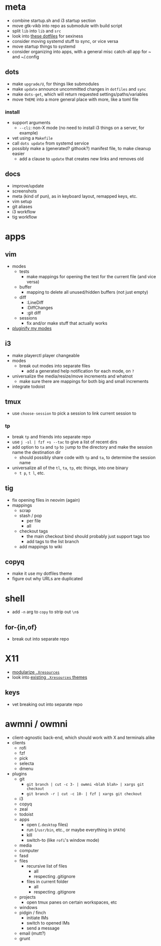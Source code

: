 # meta

- combine startup.sh and i3 startup section
- move gtk-vikb into repo as submodule with build script
- split `lib` into `lib` and `src`
- look into [these dotfiles](https://github.com/xero/dotfiles) for sexiness
- consider moving systemd stuff to sync, or vice versa
- move startup things to systemd
- consider organizing into apps, with a general misc catch-all app for ~ and ~/.config

## dots

- make `upgrade/U`, for things like submodules
- make `update` announce uncommitted changes in `dotfiles` and `sync`
- make `dots-get`, which will return requested settings/paths/variables
- move `THEME` into a more general place with more, like a toml file

### install

- support arguments
	- `--cli`: non-X mode (no need to install i3 things on a server, for example)
- vet using a `Makefile`
- call `dots update` from systemd service
- possibly make a (generated? githook?) manifest file, to make cleanup easier
	- add a clause to `update` that creates new links and removes old

## docs

- improve/update
- screenshots
- meta (kind of pun), as in keyboard layout, remapped keys, etc.
- vim setup
- git aliases
- i3 workflow
- tig workflow

# apps

## vim

- modes
	- tests
		- make mappings for opening the test for the current file (and vice versa)
	- buffer
		- mapping to delete all unused/hidden buffers (not just empty)
	- diff
		- :LineDiff
		- :DiffChanges
		- :git diff
	- sessions
		- fix and/or make stuff that actually works
- [pluginify my modes](https://stevelosh.com/blog/2011/09/writing-vim-plugins/#s6-mapping-keys-the-right-way)

## i3

- make playerctl player changeable
- modes
	- break out modes into separate files
		- add a generated help notification for each mode, on `?`
- universalize the media/resize/move increments and whatnot
	- make sure there are mappings for both big and small increments
- integrate todoist

## tmux

- use `choose-session` to pick a session to link current session to

### tp

- break `tp` and friends into separate repo
- use `j -sl | fzf +s --tac` to give a list of recent dirs
- add option to `ta` and `tp` to `j`ump to the directory and make the session name the destination dir
	- should possibly share code with `tp` and `ta`, to determine the session name
- universalize all of the `tl`, `ta`, `tp`, etc things, into one binary
	- `t p`, `t l`, etc.

## tig

- fix opening files in neovim (again)
- mappings
	- scrap
	- stash / pop
		- per file
		- all
	- checkout tags
		- the main checkout bind should probably just support tags too
		- add tags to the list branch
	- add mappings to wiki

## copyq

- make it use my dotfiles theme
- figure out why URLs are duplicated

# shell

- add `-n` arg to `copy` to strip out `\n`s

## for-{in,of}

- break out into separate repo

# X11

- [modularize `.Xresources`](https://wiki.archlinux.org/index.php/x_resources#Include_files)
- look into [existing `.Xresources` themes](http://www.noobslab.com/)

## keys

- vet breaking out into separate repo

# awmni / owmni

- client-agnostic back-end, which should work with X and terminals alike
- clients
	- rofi
	- fzf
	- pick
	- selecta
	- dmenu
- plugins
	- git
		- `git branch | cut -c 3- | owmni <blah blah> | xargs git checkout`
		- `git branch -r | cut -c 10- | fzf | xargs git checkout`
	- i3
	- copyq
	- zeal
	- todoist
	- apps
		- open (`.desktop` files)
		- run (`/usr/bin`, etc., or maybe everything in `$PATH`)
		- kill
		- switch-to (like `rofi`'s window mode)
	- media
	- computer
	- fasd
	- files
		- recursive list of files
			- all
			- respecting .gitignore
		- files in current folder
			- all
			- respecting .gitignore
	- projects
		- open tmux panes on certain workspaces, etc
	- windows
	- pidgin / finch
		- initiate IMs
		- switch to opened IMs
		- send a message
	- email (mutt?)
	- grunt
